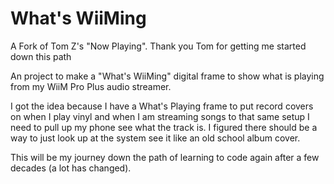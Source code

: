 # What's WiiMing

A Fork of Tom Z's "Now Playing". Thank you Tom for getting me started down this path

An project to make a "What's WiiMing" digital frame to show what is playing from my WiiM Pro Plus audio streamer.

I got the idea because I have a What's Playing frame to put record covers on when I play vinyl and when I am streaming songs to that same setup I need to pull up my phone see what the track is. I figured there should be a way to just look up at the system see it like an old school album cover. 

This will be my journey down the path of learning to code again after a few decades (a lot has changed).

